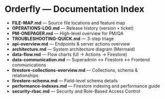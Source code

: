# Orderfly — Documentation Index

- **FILE-MAP.md** — Source file locations and feature map  
- **OPERATIONS-LOG.md** — Release history (version • ticket)  
- **PM-ONEPAGER.md** — High-level overview for PM/QA  
- **TROUBLESHOOTING-QUICK.md** — 3-step triage  
- **api-overview.md** — Endpoints & server actions overview  
- **architecture.md** — System architecture diagram (Mermaid)  
- **data-flow.md** — Flow charts (UI → Actions → Firestore)  
- **data-communication.md** — Superadmin ↔ Firestore ↔ Frontend communications  
- **firestore-collections-overview.md** — Collections, schema & relationships  
- **firestore-schema.md** — Field-level schema details  
- **performance-indexes.md** — Firestore indexing and performance guide  
- **security-rbac.md** — Security and Role-Based Access Control  
